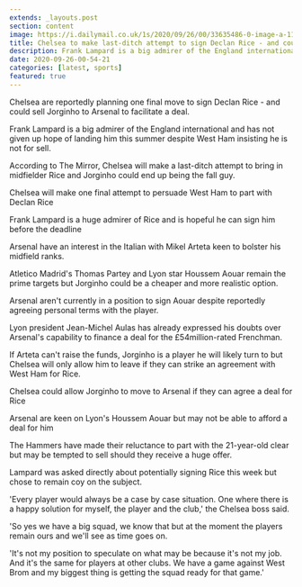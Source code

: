 ```yaml
---
extends: _layouts.post
section: content
image: https://i.dailymail.co.uk/1s/2020/09/26/00/33635486-0-image-a-115_1601076503391.jpg 
title: Chelsea to make last-ditch attempt to sign Declan Rice - and could sell Jorginho to Arsenal 
description: Frank Lampard is a big admirer of the England international and has not given up hope of landing him this summer despite West Ham insisting he is not for sell. 
date: 2020-09-26-00-54-21 
categories: [latest, sports] 
featured: true 
--- 
```

Chelsea are reportedly planning one final move to sign Declan Rice - and could sell Jorginho to Arsenal to facilitate a deal.

Frank Lampard is a big admirer of the England international and has not given up hope of landing him this summer despite West Ham insisting he is not for sell.   

According to The Mirror, Chelsea will make a last-ditch attempt to bring in midfielder Rice and Jorginho could end up being the fall guy.

Chelsea will make one final attempt to persuade West Ham to part with Declan Rice

Frank Lampard is a huge admirer of Rice and is hopeful he can sign him before the deadline

Arsenal have an interest in the Italian with Mikel Arteta keen to bolster his midfield ranks. 

Atletico Madrid's Thomas Partey and Lyon star Houssem Aouar remain the prime targets but Jorginho could be a cheaper and more realistic option.

Arsenal aren't currently in a position to sign Aouar despite reportedly agreeing personal terms with the player. 

Lyon president Jean-Michel Aulas has already expressed his doubts over Arsenal's capability to finance a deal for the £54million-rated Frenchman.

If Arteta can't raise the funds, Jorginho is a player he will likely turn to but Chelsea will only allow him to leave if they can strike an agreement with West Ham for Rice.

Chelsea could allow Jorginho to move to Arsenal if they can agree a deal for Rice

Arsenal are keen on Lyon's Houssem Aouar but may not be able to afford a deal for him

The Hammers have made their reluctance to part with the 21-year-old clear but may be tempted to sell should they receive a huge offer.

Lampard was asked directly about potentially signing Rice this week but chose to remain coy on the subject.

'Every player would always be a case by case situation. One where there is a happy solution for myself, the player and the club,' the Chelsea boss said. 

'So yes we have a big squad, we know that but at the moment the players remain ours and we'll see as time goes on.

'It's not my position to speculate on what may be because it's not my job. And it's the same for players at other clubs. We have a game against West Brom and my biggest thing is getting the squad ready for that game.' 

